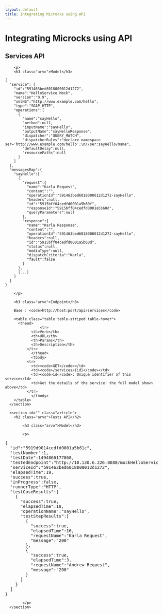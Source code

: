 ```yaml
---
layout: default
title: Integrating Microcks using API
---
```


<div class="content">
	<div class="jumbotron clearfix">
		<div class="container">
       <h1 class="page-title arvo">Integrating Microcks using API</h1>
    </div>
	</div>
  <div class="container">
	  <section id="" class="article">
	    <h2 class="arvo">Services API</h2>

	    <p>
	    <h3 class="arvo">Model</h3>

<pre><code>{
  "service": {
    "id":"591463bed6018000012d1272",
    "name":"HelloService Mock",
    "version":"0.9",
    "xmlNS":"http://www.example.com/hello",
    "type":"SOAP_HTTP",
    "operations":[
      {
        "name":"sayHello",
        "method":null,
        "inputName":"sayHello",
        "outputName":"sayHelloResponse",
        "dispatcher":"QUERY_MATCH",
        "dispatcherRules":"declare namespace ser='http://www.example.com/hello';\n//ser:sayHello/name",
        "defaultDelay":null,
        "resourcePaths":null
      }
    ]
  },
  "messagesMap":{
    "sayHello":[
      {
        "request":{
          "name":"Karla Request",
          "content":"<soapenv:Envelope ...</soapenv:Envelope>",
          "operationId":"591463bed6018000012d1272-sayHello",
          "headers":null,
          "id":"5915bff04cedfd0001a5b60f",
          "responseId":"5915bff04cedfd0001a5b60d",
          "queryParameters":null
        },
        "response":{
          "name":"Karla Response",
          "content":"<soapenv:Envelope ...</soapenv:Envelope>",
          "operationId":"591463bed6018000012d1272-sayHello",
          "headers":null,
          "id":"5915bff04cedfd0001a5b60d",
          "status":null,
          "mediaType":null,
          "dispatchCriteria":"Karla",
          "fault":false
        }
      },
      {...}
    ]
  }
}
</code></pre>
	    </p>

	    <h3 class="arvo">Endpoint</h3>

	    Base : <code>http://host:port/api/services</code>

	    <table class="table table-striped table-hover">
	      <thead>
					<tr>
		        <th>Verb</th>
		        <th>URL</th>
		        <th>Params</th>
		        <th>Description</th>
		      </tr>
				</thead>
				<tbody>
		      <tr>
		        <td><code>GET</code></td>
		        <td><code>/services/{id}</code></td>
		        <td><code>id</code>: Unique identifier of this service</td>
		        <td>Get the details of the service: the full model shown above</td>
		      </tr>
				</tbody>
	    </table>
	  </section>

	  <section id="" class="article">
	    <h2 class="arvo">Tests API</h2>

			<h3 class="arvo">Model</h3>

			<p>
<pre></code>{
  "id":"5919d9014cedfd0001a5b61c",
  "testNumber":1,
  "testDate":1494866177868,
  "testedEndpoint":"http://10.130.6.226:8088/mockHelloService",
  "serviceId":"591463bed6018000012d1272",
  "elapsedTime":19,
  "success":true,
  "inProgress":false,
  "runnerType":"HTTP",
  "testCaseResults":[
    {
      "success":true,
      "elapsedTime":19,
      "operationName":"sayHello",
      "testStepResults":[
        {
          "success":true,
          "elapsedTime":16,
          "requestName":"Karla Request",
          "message":"200"
        },
        {
          "success":true,
          "elapsedTime":3,
          "requestName":"Andrew Request",
          "message":"200"
        }
      ]
    }
  ]
}
</code></pre>
			</p>
	  </section>
  </div>
</div>
